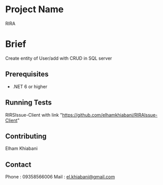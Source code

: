 # Project Name
RIRA 

# Brief
Create entity of User/add with CRUD in SQL server


## Prerequisites
- .NET 6 or higher

## Running Tests
RIRSIssue-Client with link "https://github.com/elhamkhiabani/RIRAIssue-Client"

## Contributing
Elham Khiabani


## Contact
Phone : 09358566006
Mail : el.khiabani@gmail.com